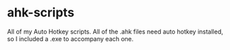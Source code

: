 # ahk-scripts
 All of my Auto Hotkey scripts. All of the .ahk files need auto hotkey installed, so I included a .exe to accompany each one. 
